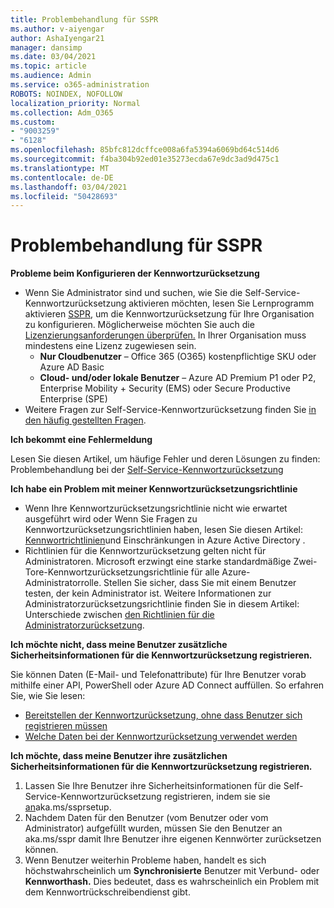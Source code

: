 ```yaml
---
title: Problembehandlung für SSPR
ms.author: v-aiyengar
author: AshaIyengar21
manager: dansimp
ms.date: 03/04/2021
ms.topic: article
ms.audience: Admin
ms.service: o365-administration
ROBOTS: NOINDEX, NOFOLLOW
localization_priority: Normal
ms.collection: Adm_O365
ms.custom:
- "9003259"
- "6128"
ms.openlocfilehash: 85bfc812dcffce008a6fa5394a6069bd64c514d6
ms.sourcegitcommit: f4ba304b92ed01e35273ecda67e9dc3ad9d475c1
ms.translationtype: MT
ms.contentlocale: de-DE
ms.lasthandoff: 03/04/2021
ms.locfileid: "50428693"
---
```

# <a name="troubleshoot-sspr"></a>Problembehandlung für SSPR

**Probleme beim Konfigurieren der Kennwortzurücksetzung**

- Wenn Sie Administrator sind und suchen, wie Sie die Self-Service-Kennwortzurücksetzung aktivieren möchten, lesen Sie Lernprogramm aktivieren [SSPR](https://docs.microsoft.com/azure/active-directory/authentication/tutorial-enable-sspr), um die Kennwortzurücksetzung für Ihre Organisation zu konfigurieren. Möglicherweise möchten Sie auch die [Lizenzierungsanforderungen überprüfen.](https://docs.microsoft.com/azure/active-directory/authentication/concept-sspr-licensing?WT.mc_id=Portal-Microsoft_Azure_Support) In Ihrer Organisation muss mindestens eine Lizenz zugewiesen sein.
    - **Nur Cloudbenutzer** – Office 365 (O365) kostenpflichtige SKU oder Azure AD Basic
    - **Cloud- und/oder lokale Benutzer** – Azure AD Premium P1 oder P2, Enterprise Mobility + Security (EMS) oder Secure Productive Enterprise (SPE)
- Weitere Fragen zur Self-Service-Kennwortzurücksetzung finden Sie [in den häufig gestellten Fragen](https://docs.microsoft.com/azure/active-directory/authentication/active-directory-passwords-faq?WT.mc_id=Portal-Microsoft_Azure_Support).

**Ich bekommt eine Fehlermeldung**

Lesen Sie diesen Artikel, um häufige Fehler und deren Lösungen zu finden: Problembehandlung bei der [Self-Service-Kennwortzurücksetzung](https://docs.microsoft.com/azure/active-directory/authentication/active-directory-passwords-troubleshoot?WT.mc_id=Portal-Microsoft_Azure_Support)

**Ich habe ein Problem mit meiner Kennwortzurücksetzungsrichtlinie**

- Wenn Ihre Kennwortzurücksetzungsrichtlinie nicht wie erwartet ausgeführt wird oder Wenn Sie Fragen zu Kennwortzurücksetzungsrichtlinien haben, lesen Sie diesen Artikel: [Kennwortrichtlinien](https://docs.microsoft.com/azure/active-directory/authentication/concept-sspr-policy?WT.mc_id=Portal-Microsoft_Azure_Support)und Einschränkungen in Azure Active Directory .
- Richtlinien für die Kennwortzurücksetzung gelten nicht für Administratoren. Microsoft erzwingt eine starke standardmäßige Zwei-Tore-Kennwortzurücksetzungsrichtlinie für alle Azure-Administratorrolle. Stellen Sie sicher, dass Sie mit einem Benutzer testen, der kein Administrator ist. Weitere Informationen zur Administratorzurücksetzungsrichtlinie finden Sie in diesem Artikel: Unterschiede zwischen [den Richtlinien für die Administratorzurücksetzung](https://docs.microsoft.com/azure/active-directory/authentication/concept-sspr-policy?WT.mc_id=Portal-Microsoft_Azure_Support#administrator-reset-policy-differences).

**Ich möchte nicht, dass meine Benutzer zusätzliche Sicherheitsinformationen für die Kennwortzurücksetzung registrieren.**

Sie können Daten (E-Mail- und Telefonattribute) für Ihre Benutzer vorab mithilfe einer API, PowerShell oder Azure AD Connect auffüllen. So erfahren Sie, wie Sie lesen:

- [Bereitstellen der Kennwortzurücksetzung, ohne dass Benutzer sich registrieren müssen](https://docs.microsoft.com/azure/active-directory/active-directory-passwords-data?WT.mc_id=Portal-Microsoft_Azure_Support#set-and-read-authentication-data-using-powershell)
- [Welche Daten bei der Kennwortzurücksetzung verwendet werden](https://docs.microsoft.com/azure/active-directory/active-directory-passwords-data?WT.mc_id=Portal-Microsoft_Azure_Support)

**Ich möchte, dass meine Benutzer ihre zusätzlichen Sicherheitsinformationen für die Kennwortzurücksetzung registrieren.**

1. Lassen Sie Ihre Benutzer ihre Sicherheitsinformationen für die Self-Service-Kennwortzurücksetzung registrieren, indem sie sie [an](https://mysignins.microsoft.com/security-info)aka.ms/ssprsetup.
1. Nachdem Daten für den Benutzer (vom Benutzer oder vom Administrator) aufgefüllt wurden, müssen Sie den Benutzer an aka.ms/sspr damit Ihre Benutzer ihre eigenen Kennwörter zurücksetzen können. [](https://passwordreset.microsoftonline.com/)
1. Wenn Benutzer weiterhin Probleme haben, handelt es sich höchstwahrscheinlich um **Synchronisierte** Benutzer mit Verbund- oder **Kennworthash.** Dies bedeutet, dass es wahrscheinlich ein Problem mit dem Kennwortrückschreibendienst gibt.